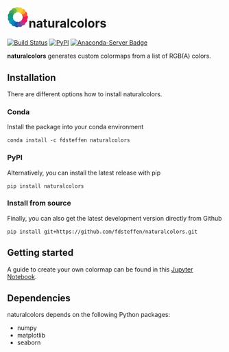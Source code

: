 # <img src="https://raw.githubusercontent.com/fdsteffen/naturalcolors/master/naturalcolors/icon.png" width="50">naturalcolors
[![Build Status](https://github.com/fdsteffen/naturalcolors/workflows/naturalcolors%20build/badge.svg)](https://github.com/fdsteffen/naturalcolors/actions)
[![PyPI](https://img.shields.io/pypi/v/naturalcolors)](https://pypi.org/project/naturalcolors/)
[![Anaconda-Server Badge](https://anaconda.org/fdsteffen/naturalcolors/badges/installer/conda.svg)](https://conda.anaconda.org/fdsteffen)

**naturalcolors** generates custom colormaps from a list of RGB(A) colors.

## Installation
There are different options how to install naturalcolors. 

### Conda
Install the package into your conda environment 
```
conda install -c fdsteffen naturalcolors
```

### PyPI
Alternatively, you can install the latest release with pip
```
pip install naturalcolors
```

### Install from source
Finally, you can also get the latest development version directly from Github
```
pip install git+https://github.com/fdsteffen/naturalcolors.git
```

## Getting started
A guide to create your own colormap can be found in this [Jupyter Notebook](https://github.com/fdsteffen/naturalcolors/blob/master/tutorial/naturalcolors_tutorial.ipynb).

## Dependencies
naturalcolors depends on the following Python packages:

- numpy
- matplotlib
- seaborn
